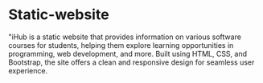 # Static-website
"iHub is a static website that provides information on various software courses for students, helping them explore learning opportunities in programming, web development, and more. Built using HTML, CSS, and Bootstrap, the site offers a clean and responsive design for seamless user experience. 
